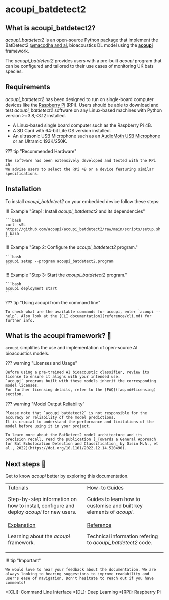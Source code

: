 # acoupi_batdetect2

## What is acoupi_batdetect2?

*acoupi_batdetect2* is an open-source Python package that implement the  BatDetect2 [@macodha and al.](https://doi.org/10.1101/2022.12.14.520490) bioacoustics DL model using the [**acoupi**](https://github.com/acoupi) framework. 

The *acoupi_batdetect2*  provides users with a pre-built _acoupi_ program that can be configured and tailored to their use cases of monitoring UK bats species.

## Requirements

*acoupi_batdetect2* has been designed to run on single-board computer devices like the [Raspberry Pi](https://www.raspberrypi.org/) (RPi).
Users should be able to download and test *acoupi_batdetect2* software on any Linux-based machines with Python version >=3.8,<3.12 installed.

- A Linux-based single board computer such as the Raspberry Pi 4B.
- A SD Card with 64-bit Lite OS version installed.
- An ultrasonic USB Microphone such as an [AudioMoth USB Microphone](https://www.openacousticdevices.info/audiomoth) or an Ultramic 192K/250K.


??? tip "Recommended Hardware"

    The software has been extensively developed and tested with the RPi 4B.
    We advise users to select the RPi 4B or a device featuring similar specifications.

## Installation

To install *acoupi_batdetect2* on your embedded device follow these steps:

!!! Example "Step1: Install *acoupi_batdetect2* and its dependencies"

    ```bash
    curl -sSL https://github.com/acoupi/acoupi_batdetect2/raw/main/scripts/setup.sh | bash
    ```

!!! Example "Step 2: Configure the *acoupi_batdetect2* program."

    ```bash
    acoupi setup --program acoupi_batdetect2.program
    ```

!!! Example "Step 3: Start the *acoupi_batdetect2* program."

    ```bash
    acoupi deployment start
    ```

??? tip "Using acoupi from the command line"

    To check what are the available commands for acoupi, enter `acoupi --help`. Also look at the [CLI documentation](reference/cli.md) for further info.

## What is the acoupi framework? 🚀

`acoupi` simplifies the use and implementation of open-source AI bioacoustics models.

??? warning "Licenses and Usage"

    Before using a pre-trained AI bioacoustic classifier, review its license to ensure it aligns with your intended use.
    `acoupi` programs built with these models inherit the corresponding model licenses.
    For further licensing details, refer to the [FAQ](faq.md#licensing) section.

??? warning "Model Output Reliability"

    Please note that `acoupi_batdetect2` is not responsible for the accuracy or reliability of the model predictions.
    It is crucial to understand the performance and limitations of the model before using it in your project.

    To learn more about the BatDetect2 model architecture and its precision recall, read the publication [_Towards a General Approach for Bat Echolocation Detection and Classification_ by Oisin M.A., et al., 2022](https://doi.org/10.1101/2022.12.14.520490).

## Next steps 📖

Get to know _acoupi_ better by exploring this documentation.

<table>
    <tr>
        <td>
            <a href="tutorials">Tutorials</a>
            <p>Step-by-step information on how to install, configure and deploy <i>acoupi</i> for new users.</p>
        </td>
        <td>
            <a href="how_to_guide">How-to Guides</a>
            <p>Guides to learn how to customise and built key elements of <i>acoupi</i>.</p>
        </td>
    </tr>
    <tr>
        <td>
            <a href="explanation">Explanation</a>
            <p>Learning about the <i>acoupi</i> framework.</p>
        </td>
        <td>
            <a href="reference">Reference</a>
            <p>Technical information refering to <i>acoupi_batdetect2</i> code.</p>
        </td>
    </tr>
</table>

!!! tip "Important"

    We would love to hear your feedback about the documentation. We are always looking to hearing suggestions to improve readability and user's ease of navigation. Don't hesitate to reach out if you have comments!

*[CLI]: Command Line Interface
*[DL]: Deep Learning
*[RPi]: Raspberry Pi
